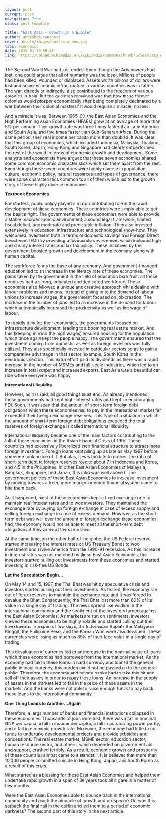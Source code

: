 ```yaml
---
layout: post
current: post
navigation: True
class: post-template

title: "East Asia - Growth in a Bubble"
author: abhishek.sancheti
cover: assets/images/eastasia_new.jpg
tags: economics
date: 2019-01-15 00:35
link: https://upload.wikimedia.org/wikipedia/commons/thumb/5/5e/Vista_del_Puerto_de_Victoria_desde_Sky100%2C_Hong_Kong%2C_2013-08-09%2C_DD_10.JPG/1024px-Vista_del_Puerto_de_Victoria_desde_Sky100%2C_Hong_Kong%2C_2013-08-09%2C_DD_10.JPG
---
```


The Second World War had just ended. Even though the Axis powers had lost, one could argue that all of humanity was the loser. Millions of people had been killed, wounded or displaced. Assets worth billions of dollars were lost and socio-economic infrastructure in various countries was in tatters. The war, directly or indirectly, also contributed to the freedom of various colonies in Asia. But the question remained was that how these former colonies would prosper economically after being completely decimated by a war between their colonial masters? It would require a miracle, no less.

And a miracle it was. Between 1965-90, the East Asian Economies and the High Performing Asian Economies (HPAEs) grew at an average of more than 5% per annum. Their growth rate was three times faster than Latin America and South Asia, and five times faster than Sub-Saharan Africa. During the same period, their real income per capita more than doubled. It was clear that this group of economies, which included Indonesia, Malaysia, Thailand, South Korea, Japan, Hong Kong and Singapore had clearly outperformed the rest of the world in terms of economic growth and development. Some analysts and economists have argued that these seven economies shared some common economic characteristics which set them apart from the rest. Even though these seven countries were highly diverse in population, culture, economic policy, natural resources and types of governance, there were some characteristics common to all of them which led to the growth story of these highly diverse economies.

**Textbook Economics**

For starters, public policy played a major contributing role in the rapid development of these economies. These countries were simply able to get the basics right. The governments of these economies were able to provide a stable macroeconomic environment, a sound legal framework, limited fiscal deficit, and moderate and predictable inflation. They also invested extensively in education, infrastructure and technological know-how. They welcomed investment both in terms of domestic savings and Foreign Direct Investment (FDI) by providing a favourable environment which included high and steady interest rates and lax tax policy. These initiatives by the government boosted growth and development in the economy along with human capital.

The workforce forms the base of any economy. And government-financed education led to an increase in the literacy rate of these economies. The pains taken by the government in the field of education bore fruit: all these countries had a strong, educated and dedicated workforce. These economies also followed a unique and creative approach while dealing with labour problems and unions. Instead of giving in to the demand of labour unions to increase wages, the government focused on job creation. The increase in the number of jobs led to an increase in the demand for labour which automatically increased the productivity as well as the wage of labour.

To rapidly develop their economies, the governments focused on infrastructure development, leading to a booming real estate market. And this (keeping in mind the high wages) ensured housing for the population which once again kept the people happy. The governments ensured that the investment coming from domestic as well as foreign investors was fully utilized. They also specifically invested in particular sectors so as to gain a comparative advantage in that sector (example, South Korea in the electronics sector). This extra effort paid its dividends as there was a rapid increase in the number of MSMEs and full-scale industries, which led to an increase in total output and increased exports. East Asia was a beautiful car ride where everyone was happy.

**International Illiquidity**

However, as it is said, all good things must end. As already mentioned, these governments had kept high-interest rates and kept on encouraging FDI. Soon, it was seen that the amount of short-term foreign debt obligations which these economies had to pay in the international market far exceeded their foreign exchange reserves. This type of a situation in which the amount of short-term foreign debt obligations exceeded the total reserves of foreign exchange is called international illiquidity.

International illiquidity became one of the main factors contributing to the fall of these economies in the Asian Financial Crisis of 1997. These countries had excessively liberalized their financial structure to attract more foreign investment. Foreign loans kept piling up as late as May 1997 before someone took notice of it. But alas, it was too late to notice. The ratio of short-term debt to foreign reserves rose to about 7 in Indonesia and Korea, and 4.5 in the Philippines. In other East Asian Economies of Malaysia, Bangkok, Singapore, and Japan, this ratio was well above 1. The government policies of these East Asian Economies to increase investment by moving towards a freer, more market-oriented financial system came to bite them back.

As it happened, most of these economies kept a fixed exchange rate to maintain real interest rates and to woo investors. They maintained the exchange rate by buying up foreign exchange in case of excess supply and selling foreign exchange in case of excess demand. However, as the short-term debt was well over the amount of foreign exchange these economies had, the economy would not be able to meet all the short-term debt obligations if they came at the same time.

At the same time, on the other half of the globe, the US Federal reserve started increasing the interest rates on US Treasury Bonds to woo investment and revive America from the 1990-91 recession. As this increase in interest rates was not matched by these East Asian Economies, the investors started pulling out investments from these economies and started investing in risk-free US Bonds.

**Let the Speculation Begin…**

On May 14 and 15, 1997, the Thai Bhat was hit by speculative crisis and investors started pulling out their investments. As feared, the economy ran out of forex reserves to maintain the exchange rate and it was forced to devalue the Bhat. Consequently, the Thai Bhat lost more than 60% of its value in a single day of trading. The news spread like wildfire in the international community and the sentiment of the investors turned against the East Asian Economies. As markets are run on sentiments, investors viewed these economies to be highly volatile and started pulling out their investments. In a span of few days, the Indonesian Rupiah, the Malaysian Ringgit, the Philippine Peso, and the Korean Won were also devalued. These currencies were losing as much as 85% of their face value in a single day of trading.

This devaluation of currency led to an increase in the nominal value of loans which these economies had borrowed from the international market. As the economy had taken these loans in hard currency and loaned the general public in local currency, this burden could not be passed on to the general public. Therefore, the economy and private banks had to take this hit and sell off their assets in order to repay these loans. An increase in the supply of assets in the markets led to fall in the price of these assets in the markets. And the banks were not able to raise enough funds to pay back these loans to the international community.

**One Thing Leads to Another...Again**

Therefore, a large number of banks and financial institutions collapsed in these economies. Thousands of jobs were lost, there was a fall in nominal GNP per capita, a fall in income per capita, a fall in purchasing power parity, and a fall in economic growth rate. Moreover, the economy had little to no funds to undertake developmental projects and provide subsidies and concessions. The real estate market, MSME sector, education sector, human resource sector, and others, which depended on government aid and support, crashed terribly. As a result, economic growth and prosperity of these countries almost came to a standstill. It is believed that more than 10,000 people committed suicide in Hong Kong, Japan, and South Korea as a result of this crisis.

What started as a blessing for these East Asian Economies and helped them undertake rapid growth in a span of 30 years took all it gave in a matter of few months.

Were the East Asian Economies able to bounce back in the international community and reach the pinnacle of growth and prosperity? Or, was this setback the final nail in the coffin and led them to a period of economic darkness? The second part of this story in the next article.
